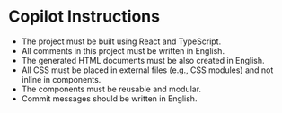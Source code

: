 # Copilot Instructions

- The project must be built using React and TypeScript.
- All comments in this project must be written in English.
- The generated HTML documents must be also created in English.
- All CSS must be placed in external files (e.g., CSS modules) and not inline in components.
- The components must be reusable and modular.
- Commit messages should be written in English.
